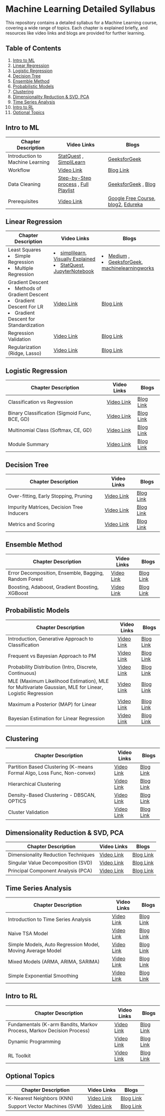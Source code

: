 # Machine Learning Detailed Syllabus

This repository contains a detailed syllabus for a Machine Learning course, covering a wide range of topics. Each chapter is explained briefly, and resources like video links and blogs are provided for further learning.

## Table of Contents

1. [Intro to ML](#intro-to-ml)
2. [Linear Regression](#linear-regression)
3. [Logistic Regression](#logistic-regression)
4. [Decision Tree](#decision-tree)
5. [Ensemble Method](#ensemble-method)
6. [Probabilistic Models](#probabilistic-models)
7. [Clustering](#clustering)
8. [Dimensionality Reduction & SVD, PCA](#dimensionality-reduction--svd-pca)
9. [Time Series Analysis](#time-series-analysis)
10. [Intro to RL](#intro-to-rl)
11. [Optional Topics](#optional-topics)

## Intro to ML

| Chapter Description | Video Links | Blogs |
|--------------------|-------------|-------|
| Introduction to Machine Learning | [StatQuest](https://youtu.be/Gv9_4yMHFhI?si=zVisQlb-8y8-Ly77) , [SimpliLearn](https://youtu.be/ukzFI9rgwfU?si=W36pHKmE_-5HAg4m)| [GeeksforGeek](https://www.geeksforgeeks.org/introduction-machine-learning/) |
| Workflow | [Video Link](#) | [Blog Link](#) |
| Data Cleaning | [Step-by-Step process](https://www.youtube.com/watch?v=qxpKCBV60U4) , [Full Playlist]( https://youtube.com/playlist?list=PLfP3JxW-T70Gfc0dTOzV55Na6wX9sv3SK&si=aMVEUzP8somiFLpw)| [GeeksforGeek](https://www.geeksforgeeks.org/data-cleansing-introduction/) , [Blog](https://www.v7labs.com/blog/data-cleaning-guide) |
| Prerequisites | [Video Link]() | [Google Free Course](https://developers.google.com/machine-learning/crash-course/prereqs-and-prework), [blog2](https://www.guvi.in/blog/prerequisites-for-machine-learning/), [Edureka](https://www.edureka.co/blog/prerequisites-for-machine-learning/)|

## Linear Regression

| Chapter Description | Video Links | Blogs |
|--------------------|-------------|-------|
| Least Squares <li>Simple Regression <li>Multiple Regression | <li>[simplilearn](https://youtu.be/NUXdtN1W1FE?si=PirZ4Y70GueQbj2F), [Visually Explained](https://youtu.be/CtsRRUddV2s?si=3FW5pb-mumDnTnTG) <li>[StatQuest](https://youtu.be/EkAQAi3a4js?si=iECXhF99GURnV-kW), [JupyterNotebook](https://youtu.be/WngoqVB6cXw?si=j4vNquIee-5ZQS_O)| <li> [Medium](https://thomasttam.medium.com/simple-and-multiple-linear-regression-for-beginners-c852ffed6700) , []()<li> [GeeksforGeek](https://www.geeksforgeeks.org/multiple-linear-regression-with-scikit-learn/), [machinelearningworks](https://www.machinelearningworks.com/tutorials/multiple-linear-regression) ||
| Gradient Descent <li>Methods of Gradient Descent <li> Gradient Descent For LR <li> Gradient Descent for Standardization | [Video Link](#) | [Blog Link](#) |
| Regression Validation | [Video Link](#) | [Blog Link](#) |
| Regularization (Ridge, Lasso) | [Video Link](#) | [Blog Link](#) |

## Logistic Regression

| Chapter Description | Video Links | Blogs |
|--------------------|-------------|-------|
| Classification vs Regression | [Video Link](#) | [Blog Link](#) |
| Binary Classification (Sigmoid Func, BCE, GD) | [Video Link](#) | [Blog Link](#) |
| Multinomial Class (Softmax, CE, GD) | [Video Link](#) | [Blog Link](#) |
| Module Summary | [Video Link](#) | [Blog Link](#) |

## Decision Tree

| Chapter Description | Video Links | Blogs |
|--------------------|-------------|-------|
| Over-fitting, Early Stopping, Pruning | [Video Link](#) | [Blog Link](#) |
| Impurity Matrices, Decision Tree Inducers | [Video Link](#) | [Blog Link](#) |
| Metrics and Scoring | [Video Link](#) | [Blog Link](#) |

## Ensemble Method

| Chapter Description | Video Links | Blogs |
|--------------------|-------------|-------|
| Error Decomposition, Ensemble, Bagging, Random Forest | [Video Link](#) | [Blog Link](#) |
| Boosting, Adaboost, Gradient Boosting, XGBoost | [Video Link](#) | [Blog Link](#) |

## Probabilistic Models

| Chapter Description | Video Links | Blogs |
|--------------------|-------------|-------|
| Introduction, Generative Approach to Classification | [Video Link](#) | [Blog Link](#) |
| Frequent vs Bayesian Approach to PM | [Video Link](#) | [Blog Link](#) |
| Probability Distribution (Intro, Discrete, Continuous) | [Video Link](#) | [Blog Link](#) |
| MLE (Maximum Likelihood Estimation), MLE for Multivariate Gaussian, MLE for Linear, Logistic Regression | [Video Link](#) | [Blog Link](#) |
| Maximum a Posterior (MAP) for Linear | [Video Link](#) | [Blog Link](#) |
| Bayesian Estimation for Linear Regression | [Video Link](#) | [Blog Link](#) |

## Clustering

| Chapter Description | Video Links | Blogs |
|--------------------|-------------|-------|
| Partition Based Clustering (K-means Formal Algo, Loss Func, Non-convex) | [Video Link](#) | [Blog Link](#) |
| Hierarchical Clustering | [Video Link](#) | [Blog Link](#) |
| Density-Based Clustering - DBSCAN, OPTICS | [Video Link](#) | [Blog Link](#) |
| Cluster Validation | [Video Link](#) | [Blog Link](#) |

## Dimensionality Reduction & SVD, PCA

| Chapter Description | Video Links | Blogs |
|--------------------|-------------|-------|
| Dimensionality Reduction Techniques | [Video Link](#) | [Blog Link](#) |
| Singular Value Decomposition (SVD) | [Video Link](#) | [Blog Link](#) |
| Principal Component Analysis (PCA) | [Video Link](#) | [Blog Link](#) |

## Time Series Analysis

| Chapter Description | Video Links | Blogs |
|--------------------|-------------|-------|
| Introduction to Time Series Analysis | [Video Link](#) | [Blog Link](#) |
| Naive TSA Model | [Video Link](#) | [Blog Link](#) |
| Simple Models, Auto Regression Model, Moving Average Model | [Video Link](#) | [Blog Link](#) |
| Mixed Models (ARMA, ARIMA, SARIMA) | [Video Link](#) | [Blog Link](#) |
| Simple Exponential Smoothing | [Video Link](#) | [Blog Link](#) |

## Intro to RL

| Chapter Description | Video Links | Blogs |
|--------------------|-------------|-------|
| Fundamentals (K-arm Bandits, Markov Process, Markov Decision Process) | [Video Link](#) | [Blog Link](#) |
| Dynamic Programming | [Video Link](#) | [Blog Link](#) |
| RL Toolkit | [Video Link](#) | [Blog Link](#) |

## Optional Topics

| Chapter Description | Video Links | Blogs |
|--------------------|-------------|-------|
| K-Nearest Neighbors (KNN) | [Video Link](#) | [Blog Link](#) |
| Support Vector Machines (SVM) | [Video Link](#) | [Blog Link](#) |

